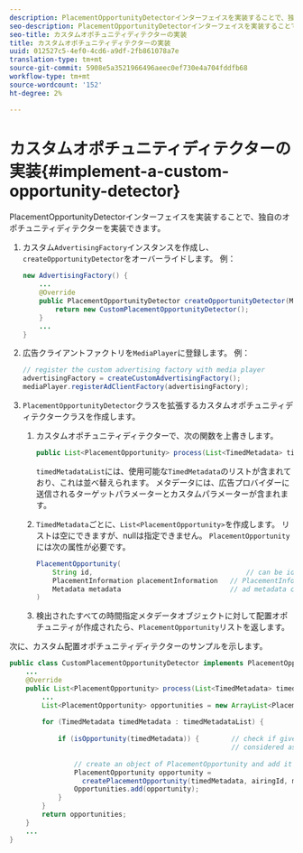 ```yaml
---
description: PlacementOpportunityDetectorインターフェイスを実装することで、独自のオポチュニティディテクターを実装できます。
seo-description: PlacementOpportunityDetectorインターフェイスを実装することで、独自のオポチュニティディテクターを実装できます。
seo-title: カスタムオポチュニティディテクターの実装
title: カスタムオポチュニティディテクターの実装
uuid: 012527c5-4ef0-4cd6-a9df-2fb861078a7e
translation-type: tm+mt
source-git-commit: 5908e5a3521966496aeec0ef730e4a704fddfb68
workflow-type: tm+mt
source-wordcount: '152'
ht-degree: 2%

---
```



# カスタムオポチュニティディテクターの実装{#implement-a-custom-opportunity-detector}

PlacementOpportunityDetectorインターフェイスを実装することで、独自のオポチュニティディテクターを実装できます。

1. カスタム`AdvertisingFactory`インスタンスを作成し、`createOpportunityDetector`をオーバーライドします。 例：

   ```java
   new AdvertisingFactory() { 
       ... 
       @Override 
       public PlacementOpportunityDetector createOpportunityDetector(MediaPlayerItem item) { 
           return new CustomPlacementOpportunityDetector(); 
       } 
       ... 
   }
   ```

1. 広告クライアントファクトリを`MediaPlayer`に登録します。 例：

   ```java
   // register the custom advertising factory with media player 
   advertisingFactory = createCustomAdvertisingFactory(); 
   mediaPlayer.registerAdClientFactory(advertisingFactory);
   ```

1. `PlacementOpportunityDetector`クラスを拡張するカスタムオポチュニティディテクタークラスを作成します。
   1. カスタムオポチュニティディテクターで、次の関数を上書きします。

      ```java
      public List<PlacementOpportunity> process(List<TimedMetadata> timedMetadataList, Metadata metadata)
      ```

      `timedMetadataList`には、使用可能な`TimedMetadata`のリストが含まれており、これは並べ替えられます。 メタデータには、広告プロバイダーに送信されるターゲットパラメーターとカスタムパラメーターが含まれます。

   1. `TimedMetadata`ごとに、`List<PlacementOpportunity>`を作成します。 リストは空にできますが、nullは指定できません。 `PlacementOpportunity` には次の属性が必要です。

      ```java
      PlacementOpportunity( 
          String id,                                      // can be id from timedMetadata 
          PlacementInformation placementInformation   // PlacementInformation object containing Type, time, duration 
          Metadata metadata                           // ad metadata containing targeting params sent to the ad provider 
      )
      ```

   1. 検出されたすべての時間指定メタデータオブジェクトに対して配置オポチュニティが作成されたら、`PlacementOpportunity`リストを返します。

次に、カスタム配置オポチュニティディテクターのサンプルを示します。

```java
public class CustomPlacementOpportunityDetector implements PlacementOpportunityDetector { 
    ... 
    @Override 
    public List<PlacementOpportunity> process(List<TimedMetadata> timedMetadataList, Metadata metadata) { 
        ... 
        List<PlacementOpportunity> opportunities = new ArrayList<PlacementOpportunity>(); 
 
        for (TimedMetadata timedMetadata : timedMetadataList) { 
 
            if (isOpportunity(timedMetadata)) {        // check if given timedMetadata should be  
                                                       // considered as an opportunity 
 
                // create an object of PlacementOpportunity and add it to the opportunities list 
                PlacementOpportunity opportunity =  
                  createPlacementOpportunity(timedMetadata, airingId, metadata); 
                Opportunities.add(opportunity); 
            } 
        } 
        return opportunities; 
    }    
    ... 
} 
```

